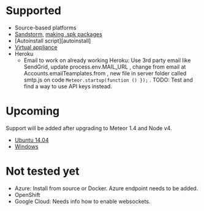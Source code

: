 # Supported

* Source-based platforms
* [Sandstorm](https://sandstorm.io), [making .spk packages](https://github.com/wekan/wekan/issues/823)
* [Autoinstall script][autoinstall]
* [Virtual appliance](https://github.com/wekan/wekan/wiki/virtual-appliance)
* Heroku
  * Email to work on already working Heroku: Use 3rd party email like SendGrid, update process.env.MAIL_URL ,
change from email at Accounts.emailTeamplates.from , new file in server folder called smtp.js on code
`Meteor.startup(function () });` . TODO: Test and find a way to use API keys instead.

# Upcoming

Support will be added after upgrading to Meteor 1.4 and Node v4.

* [Ubuntu 14.04](https://github.com/wekan/wekan/issues/978)
* [Windows](https://github.com/wekan/wekan/issues/977)

# Not tested yet

* Azure: Install from source or Docker. Azure endpoint needs to be added.
* OpenShift
* Google Cloud: Needs info how to enable websockets.